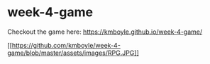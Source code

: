# week-4-game

Checkout the game here: https://kmboyle.github.io/week-4-game/

[[https://github.com/kmboyle/week-4-game/blob/master/assets/images/RPG.JPG]]
